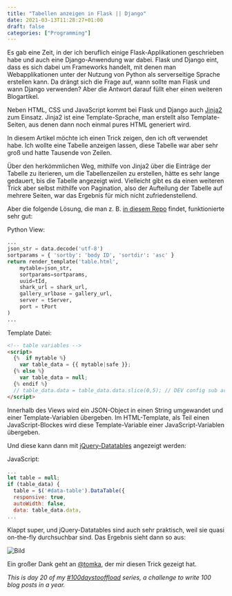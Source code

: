 ```yaml
---
title: "Tabellen anzeigen in Flask || Django"
date: 2021-03-13T11:28:27+01:00
draft: false
categories: ["Programming"]
---
```

Es gab eine Zeit, in der ich beruflich einige Flask-Applikationen geschrieben habe und auch eine Django-Anwendung war dabei. Flask und Django eint, dass es sich dabei um Frameworks handelt, mit denen man Webapplikationen unter der Nutzung von Python als serverseitige Sprache erstellen kann.
Da drängt sich die Frage auf, wann sollte man Flask und wann Django verwenden? Aber die Antwort darauf füllt eher einen weiteren Blogartikel.

Neben HTML, CSS und JavaScript kommt bei Flask und Django auch [Jinja2](https://jinja.palletsprojects.com/en/2.11.x/) zum Einsatz. Jinja2 ist eine Template-Sprache, man erstellt also Template-Seiten, aus denen dann noch einmal pures HTML generiert wird.

In diesem Artikel möchte ich einen Trick zeigen, den ich oft verwendet habe. Ich wollte eine Tabelle anzeigen lassen, diese Tabelle war aber sehr groß und hatte Tausende von Zeilen.

Über den herkömmlichen Weg, mithilfe von Jinja2 über die Einträge der Tabelle zu iterieren, um die Tabellenzeilen zu erstellen, hätte es sehr lange gedauert, bis die Tabelle angezeigt wird. Vielleicht gibt es da einen weiteren Trick aber selbst mithilfe von Pagination, also der Aufteilung der Tabelle auf mehrere Seiten, war das Ergebnis für mich nicht zufriedenstellend.

Aber die folgende Lösung, die man z. B. [in diesem Repo](https://github.com/janelia-flyem/body-data) findet, funktionierte sehr gut:

Python View:
```python
...
json_str = data.decode('utf-8')
sortparams = { 'sortby': 'body ID', 'sortdir': 'asc' }
return render_template('table.html',
    mytable=json_str,
    sortparams=sortparams,
    uuid=tId,
    shark_url = shark_url,
    gallery_urlbase = gallery_url,
    server = tServer,
    port = tPort
)
...
```


Template Datei:
```html
<!-- table variables -->
<script>
  {%  if mytable %}
    var table_data = {{ mytable|safe }};
  {% else %}
    var table_data = null;
  {% endif %}
  // table_data.data = table_data.data.slice(0,5); // DEV config sub array
</script>
```

Innerhalb des Views wird ein JSON-Object in einen String umgewandet und einer Template-Variablen übergeben. Im HTML-Template, als Teil einen JavaScript-Blockes wird diese Template-Variable einer JavaScript-Variablen übergeben.

Und diese kann dann mit [jQuery-Datatables](https://datatables.net/) angezeigt werden:

JavaScript:
```javascript
...
let table = null;
if (table_data) {
  table = $('#data-table').DataTable({
  responsive: true,
  autoWidth: false,
  data: table_data.data,
...
```
Klappt super, und jQuery-Datatables sind auch sehr praktisch, weil sie quasi on-the-fly durchsuchbar sind. Das Ergebnis sieht dann so aus:

![Bild](https://ntj.github.io/flask-talk/img/flask/body-table-blur.png)


Ein großer Dank geht an [@tomka](https://github.com/tomka), der mir
diesen Trick gezeigt hat.

_This is day 20 of my [#100daystooffload](https://100daystooffload.com/) series, a challenge to write 100 blog posts in a year._